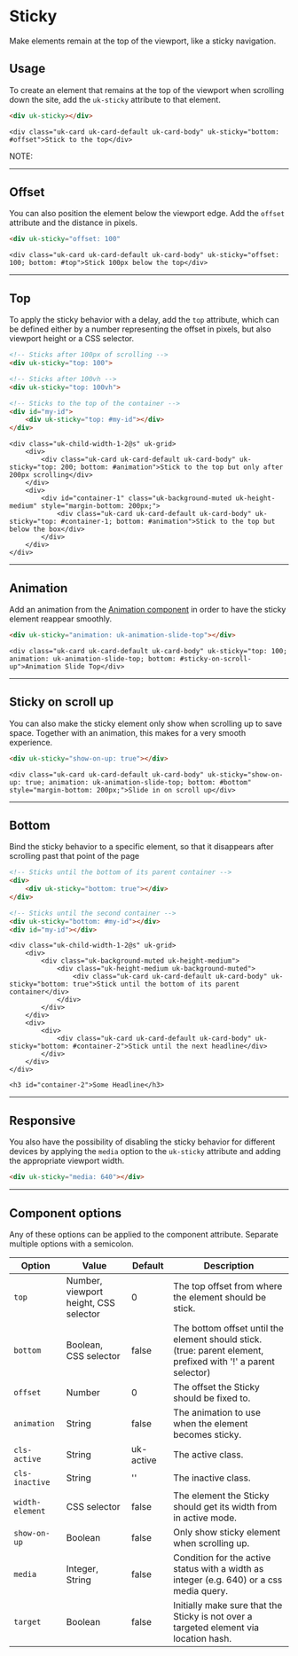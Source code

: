 # Sticky

<p class="uk-text-lead">Make elements remain at the top of the viewport, like a sticky navigation.</p>

## Usage

To create an element that remains at the top of the viewport when scrolling down the site, add the `uk-sticky` attribute to that element.

```html
<div uk-sticky></div>
```

```example
<div class="uk-card uk-card-default uk-card-body" uk-sticky="bottom: #offset">Stick to the top</div>
```

NOTE:

***

## Offset

You can also position the element below the viewport edge. Add the `offset` attribute and the distance in pixels.

```html
<div uk-sticky="offset: 100"
```

```example
<div class="uk-card uk-card-default uk-card-body" uk-sticky="offset: 100; bottom: #top">Stick 100px below the top</div>
```

***

## Top

To apply the sticky behavior with a delay, add the `top` attribute, which can be defined either by a number representing the offset in pixels, but also viewport height or a CSS selector.

```html
<!-- Sticks after 100px of scrolling -->
<div uk-sticky="top: 100">

<!-- Sticks after 100vh -->
<div uk-sticky="top: 100vh">

<!-- Sticks to the top of the container -->
<div id="my-id">
    <div uk-sticky="top: #my-id"></div>
</div>
```

```example
<div class="uk-child-width-1-2@s" uk-grid>
    <div>
        <div class="uk-card uk-card-default uk-card-body" uk-sticky="top: 200; bottom: #animation">Stick to the top but only after 200px scrolling</div>
    </div>
    <div>
        <div id="container-1" class="uk-background-muted uk-height-medium" style="margin-bottom: 200px;">
            <div class="uk-card uk-card-default uk-card-body" uk-sticky="top: #container-1; bottom: #animation">Stick to the top but below the box</div>
        </div>
    </div>
</div>
```

***

## Animation

Add an animation from the [Animation component](animation.md) in order to have the sticky element reappear smoothly.

```html
<div uk-sticky="animation: uk-animation-slide-top"></div>
```

```example
<div class="uk-card uk-card-default uk-card-body" uk-sticky="top: 100; animation: uk-animation-slide-top; bottom: #sticky-on-scroll-up">Animation Slide Top</div>
```

***

## Sticky on scroll up

You can also make the sticky element only show when scrolling up to save space. Together with an animation, this makes for a very smooth experience.

```html
<div uk-sticky="show-on-up: true"></div>
```

```example
<div class="uk-card uk-card-default uk-card-body" uk-sticky="show-on-up: true; animation: uk-animation-slide-top; bottom: #bottom" style="margin-bottom: 200px;">Slide in on scroll up</div>
```

***

## Bottom

Bind the sticky behavior to a specific element, so that it disappears after scrolling past that point of the page

```html
<!-- Sticks until the bottom of its parent container -->
<div>
    <div uk-sticky="bottom: true"></div>
</div>

<!-- Sticks until the second container -->
<div uk-sticky="bottom: #my-id"></div>
<div id="my-id"></div>
```

```example
<div class="uk-child-width-1-2@s" uk-grid>
    <div>
        <div class="uk-background-muted uk-height-medium">
            <div class="uk-height-medium uk-background-muted">
                <div class="uk-card uk-card-default uk-card-body" uk-sticky="bottom: true">Stick until the bottom of its parent container</div>
            </div>
        </div>
    </div>
    <div>
        <div>
            <div class="uk-card uk-card-default uk-card-body" uk-sticky="bottom: #container-2">Stick until the next headline</div>
        </div>
    </div>
</div>

<h3 id="container-2">Some Headline</h3>

```

***

## Responsive

You also have the possibility of disabling the sticky behavior for different devices by applying the `media` option to the `uk-sticky` attribute and adding the appropriate viewport width.

```html
<div uk-sticky="media: 640"></div>
```

***

## Component options

Any of these options can be applied to the component attribute. Separate multiple options with a semicolon.

| Option          | Value                                 | Default   | Description                                                                                                   |
|-----------------|---------------------------------------|-----------|---------------------------------------------------------------------------------------------------------------|
| `top`           | Number, viewport height, CSS selector | 0         | The top offset from where the element should be stick.                                                        |
| `bottom `       | Boolean, CSS selector                 | false     | The bottom offset until the element should stick. (true: parent element, prefixed with '!' a parent selector) |
| `offset `       | Number                                | 0         | The offset the Sticky should be fixed to.                                                                     |
| `animation `    | String                                | false     | The animation to use when the element becomes sticky.                                                         |
| `cls-active`    | String                                | uk-active | The active class.                                                                                             |
| `cls-inactive`  | String                                | ''        | The inactive class.                                                                                           |
| `width-element` | CSS selector                          | false     | The element the Sticky should get its width from in active mode.                                              |
| `show-on-up`    | Boolean                               | false     | Only show sticky element when scrolling up.                                                                   |
| `media `        | Integer, String                       | false     | Condition for the active status with a width as integer (e.g. 640) or a css media query.                      |
| `target `       | Boolean                               | false     | Initially make sure that the Sticky is not over a targeted element via location hash.                         |
